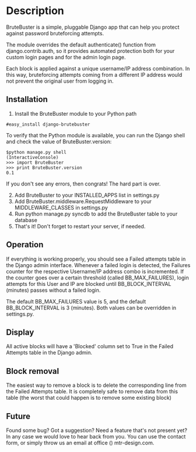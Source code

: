 Description
===========
BruteBuster is a simple, pluggable Django app that can help you protect against password bruteforcing attempts.

The module overrides the default authenticate() function from django.contrib.auth, so it provides automated protection both for your custom login pages and for the admin login page.

Each block is applied against a unique username/IP address combination. In this way, bruteforcing attempts coming from a different IP address would not prevent the original user from logging in.

Installation
------------
1. Install the BruteBuster module to your Python path
```
#easy_install django-brutebuster
```
To verify that the Python module is available, you can run the Django shell and check the value of BruteBuster.version:
```
$python manage.py shell
(InteractiveConsole)
>>> import BruteBuster
>>> print BruteBuster.version
0.1
```
If you don't see any errors, then congrats! The hard part is over.

2. Add BruteBuster to your INSTALLED_APPS list in settings.py
3. Add BruteBuster.middleware.RequestMiddleware to your MIDDLEWARE_CLASSES in settings.py
4. Run python manage.py syncdb to add the BruteBuster table to your database
5. That's it! Don't forget to restart your server, if needed.

Operation
---------
If everything is working properly, you should see a Failed attempts table in the Django admin interface. Whenever a failed login is detected, the Failures counter for the respective Username/IP address combo is incremented. If the counter goes over a certain threshold (called BB_MAX_FAILURES), login attempts for this User and IP are blocked until BB_BLOCK_INTERVAL (minutes) passes without a failed login.

The default BB_MAX_FAILURES value is 5, and the default BB_BLOCK_INTERVAL is 3 (minutes). Both values can be overridden in settings.py.

Display
-------
All active blocks will have a 'Blocked' column set to True in the Failed Attempts table in the Django admin.

Block removal
-------------
The easiest way to remove a block is to delete the corresponding line from the Failed Attempts table. It is completely safe to remove data from this table (the worst that could happen is to remove some existing block)

Future
------
Found some bug? Got a suggestion? Need a feature that's not present yet? In any case we would love to hear back from you. You can use the contact form, or simply throw us an email at office () mtr-design.com.
